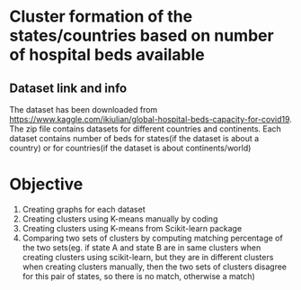 # Cluster formation of the states/countries based on number of hospital beds available
## Dataset link and info
The dataset has been downloaded from https://www.kaggle.com/ikiulian/global-hospital-beds-capacity-for-covid19.
The zip file contains datasets for different countries and continents.
Each dataset contains number of beds for states(if the dataset is about a country) or for countries(if the dataset is about continents/world)
# Objective
1. Creating graphs for each dataset
2. Creating clusters using K-means manually by coding
3. Creating clusters using K-means from Scikit-learn package
4. Comparing two sets of clusters by computing matching percentage of the two sets(eg. if state A and state B are in same clusters when creating clusters using scikit-learn, but they are in different clusters when creating clusters manually, then the two sets of clusters disagree for this pair of states, so there is no match, otherwise a match)
